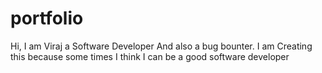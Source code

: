 # portfolio
Hi, I am Viraj a Software Developer And also a bug bounter. I am Creating this because some times I think I can be a good software developer 
